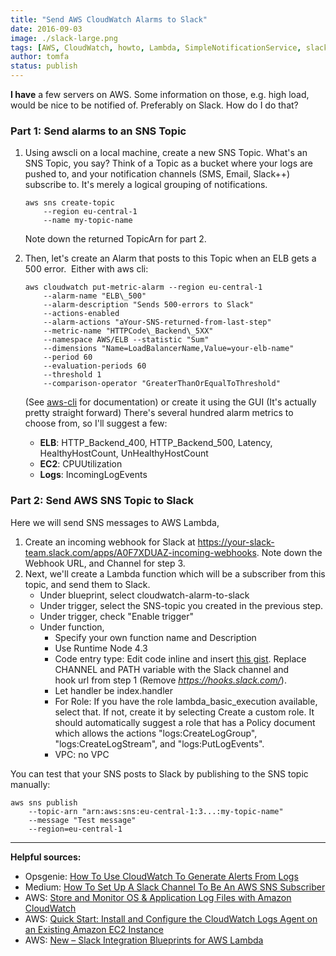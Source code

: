 ```yaml
---
title: "Send AWS CloudWatch Alarms to Slack"
date: 2016-09-03
image: ./slack-large.png
tags: [AWS, CloudWatch, howto, Lambda, SimpleNotificationService, slack, SNS]
author: tomfa
status: publish
---
```


**I have** a few servers on AWS. Some information on those, e.g. high load, would be nice to be notified of. Preferably on Slack. How do I do that?

### Part 1: Send alarms to an SNS Topic

1.  Using awscli on a local machine, create a new SNS Topic. What's an SNS Topic, you say? Think of a Topic as a bucket where your logs are pushed to, and your notification channels (SMS, Email, Slack++) subscribe to. It's merely a logical grouping of notifications.
    
    ```
    aws sns create-topic 
        --region eu-central-1
        --name my-topic-name 
    ```
    
    Note down the returned TopicArn for part 2.
2.  Then, let's create an Alarm that posts to this Topic when an ELB gets a 500 error.  Either with aws cli:
    
    ```
    aws cloudwatch put-metric-alarm --region eu-central-1 
        --alarm-name "ELB\_500" 
        --alarm-description "Sends 500-errors to Slack" 
        --actions-enabled 
        --alarm-actions "aYour-SNS-returned-from-last-step" 
        --metric-name "HTTPCode\_Backend\_5XX" 
        --namespace AWS/ELB --statistic "Sum" 
        --dimensions "Name=LoadBalancerName,Value=your-elb-name" 
        --period 60 
        --evaluation-periods 60 
        --threshold 1 
        --comparison-operator "GreaterThanOrEqualToThreshold"
    ```
    
    (See [aws-cli](http://docs.aws.amazon.com/cli/latest/reference/cloudwatch/put-metric-alarm.html) for documentation) or create it using the GUI (It's actually pretty straight forward) There's several hundred alarm metrics to choose from, so I'll suggest a few:
    *   **ELB**: HTTP\_Backend\_400, HTTP\_Backend\_500, Latency, HealthyHostCount, UnHealthyHostCount
    *   **EC2**: CPUUtilization
    *   **Logs**: IncomingLogEvents

### Part 2: Send AWS SNS Topic to Slack

Here we will send SNS messages to AWS Lambda,

1.  Create an incoming webhook for Slack at https://your-slack-team.slack.com/apps/A0F7XDUAZ-incoming-webhooks. Note down the Webhook URL, and Channel for step 3.
2.  Next, we'll create a Lambda function which will be a subscriber from this topic, and send them to Slack.
    *   Under blueprint, select cloudwatch-alarm-to-slack
    *   Under trigger, select the SNS-topic you created in the previous step.
    *   Under trigger, check "Enable trigger"
    *   Under function,
        *   Specify your own function name and Description
        *   Use Runtime Node 4.3
        *   Code entry type: Edit code inline and insert [this gist](https://gist.github.com/tomfa/b33f768908b0a83987d26f269e377e95). Replace CHANNEL and PATH variable with the Slack channel and hook url from step 1 (Remove _https://hooks.slack.com/_).
        *   Let handler be index.handler
        *   For Role: If you have the role lambda\_basic\_execution available, select that. If not, create it by selecting Create a custom role. It should automatically suggest a role that has a Policy document which allows the actions "logs:CreateLogGroup", "logs:CreateLogStream", and "logs:PutLogEvents".
        *   VPC: no VPC

You can test that your SNS posts to Slack by publishing to the SNS topic manually:

```
aws sns publish
    --topic-arn "arn:aws:sns:eu-central-1:3...:my-topic-name"
    --message "Test message"
    --region=eu-central-1
```

* * *

**Helpful sources:**

*   Opsgenie: [How To Use CloudWatch To Generate Alerts From Logs](https://blog.opsgenie.com/2014/08/how-to-use-cloudwatch-to-generate-alerts-from-logs)
*   Medium: [How To Set Up A Slack Channel To Be An AWS SNS Subscriber](https://medium.com/cohealo-engineering/how-set-up-a-slack-channel-to-be-an-aws-sns-subscriber-63b4d57ad3ea#.dcbqcad2x)
*   AWS: [Store and Monitor OS & Application Log Files with Amazon CloudWatch](https://aws.amazon.com/blogs/aws/cloudwatch-log-service/)
*   AWS: [Quick Start: Install and Configure the CloudWatch Logs Agent on an Existing Amazon EC2 Instance](https://docs.aws.amazon.com/AmazonCloudWatch/latest/logs/QuickStartEC2Instance.html)
*   AWS: [New – Slack Integration Blueprints for AWS Lambda](https://aws.amazon.com/blogs/aws/new-slack-integration-blueprints-for-aws-lambda/)
